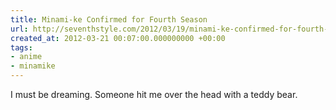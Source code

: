 ```yaml
---
title: Minami-ke Confirmed for Fourth Season
url: http://seventhstyle.com/2012/03/19/minami-ke-confirmed-for-fourth-season/
created_at: 2012-03-21 00:07:00.000000000 +00:00
tags:
- anime
- minamike
---
```


I must be dreaming. Someone hit me over the head with a teddy bear.
